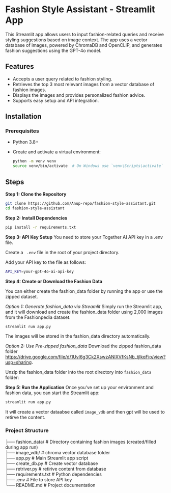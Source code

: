# Fashion Style Assistant - Streamlit App

This Streamlit app allows users to input fashion-related queries and receive styling suggestions based on image context. The app uses a vector database of images, powered by ChromaDB and OpenCLIP, and generates fashion suggestions using the GPT-4o model.

## Features

- Accepts a user query related to fashion styling.
- Retrieves the top 3 most relevant images from a vector database of fashion images.
- Displays the images and provides personalized fashion advice.
- Supports easy setup and API integration.

## Installation

### Prerequisites

- Python 3.8+
- Create and activate a virtual environment:
  
  ```bash
  python -m venv venv
  source venv/bin/activate  # On Windows use `venv\Scripts\activate`

## Steps

**Step 1: Clone the Repository**
```bash
git clone https://github.com/Anup-repo/fashion-style-assistant.git
cd fashion-style-assistant
```

**Step 2: Install Dependencies**
```bash
pip install -r requirements.txt
```

**Step 3: API Key Setup**
You need to store your Together AI API key in a .env file.

Create a ``` .env``` file in the root of your project directory.

Add your API key to the file as follows:

```bash
API_KEY=your-gpt-4o-ai-api-key
```

**Step 4: Create or Download the Fashion Data**

You can either create the fashion_data folder by running the app or use the zipped dataset.

*Option 1: Generate fashion_data via Streamlit*
Simply run the Streamlit app, and it will download and create the fashion_data folder using 2,000 images from the Fashionpedia dataset.

```bash
streamlit run app.py
```
The images will be stored in the fashion_data directory automatically.

*Option 2: Use Pre-zipped fashion_data*
Download the zipped fashion_data folder https://drive.google.com/file/d/1Uvl6g3Ck2XswzANlXVfKsNb_tjIkqFip/view?usp=sharing.

Unzip the fashion_data folder into the root directory into ```fashion_data``` folder:

**Step 5: Run the Application**
Once you've set up your environment and fashion data, you can start the Streamlit app:

```bash
streamlit run app.py
```
It will create a vector dataabse called ```image_vdb``` and then gpt will be used to retirve the content.

### Project Structure

├── fashion_data/             # Directory containing fashion images (created/filled during app run)    
├── image_vdb/                # chroma vector database folder    
├── app.py                    # Main Streamlit app script    
├── create_db.py              # Create vector database   
├── retriver.py               # retirive content from database   
├── requirements.txt          # Python dependencies   
├── .env                      # File to store API key   
└── README.md                 # Project documentation
